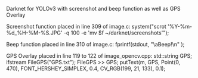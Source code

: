 Darknet for YOLOv3 with screenshot and beep function as well as GPS Overlay

Screenshot function placed in line 309 of image.c:
    system("scrot '%Y-%m-%d_%H-%M-%S.JPG' -q 100 -e 'mv $f ~/darknet/screenshots'");

Beep function placed in line 310 of image.c:
    fprintf(stdout, "\aBeep!\n" );

GPS Overlay placed in line 119 to 122 of image_opencv.cpp:
    std::string GPS;
    ifstream FileGPS("GPS.txt");
    FileGPS >> GPS;
    putText(m, GPS, Point(0, 470), FONT_HERSHEY_SIMPLEX, 0.4, CV_RGB(199, 21, 133), 0.1);
